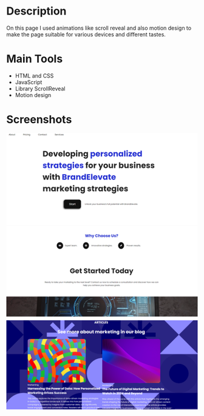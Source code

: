 # Description
On this page I used animations like scroll reveal and also motion design to make the page suitable for various devices 
and different tastes.

# Main Tools
- HTML and CSS
- JavaScript
- Library ScrollReveal
- Motion design

# Screenshots

![Screenshot](./images/screenshot.PNG)
![Screenshot](./images/screenshot-2.PNG)
![Screenshot](./images/screenshot-3.PNG)
